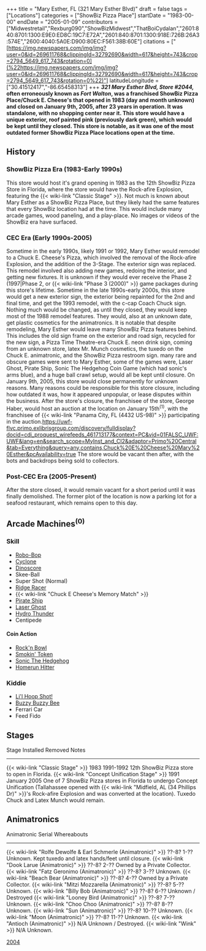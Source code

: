 +++
title = "Mary Esther, FL (321 Mary Esther Blvd)"
draft = false
tags = ["Locations"]
categories = ["ShowBiz Pizza Place"]
startDate = "1983-00-00"
endDate = "2005-01-09"
contributors = ["Midwestretail","Rexburg090","ShowBizMidwest","ThatBoiCydalan","2601:840:8701:1300:E9E0:ED8C:19C7:E72A","2601:840:8701:1300:918E:726B:26A3:574E","2600:4040:5A0E:D900:80EC:F561:38B:60E"]
citations = ["[https://img.newspapers.com/img/img?user=0&id=269611768&clippingId=32792690&width=617&height=743&crop=2794_5649_617_743&rotation=0](%22https://img.newspapers.com/img/img?user=0&id=269611768&clippingId=32792690&width=617&height=743&crop=2794_5649_617_743&rotation=0%22)"]
latitudeLongitude = ["30.41512417","-86.65458313"]
+++
***321 Mary Esther Blvd, Store #2044,* often erroneously known as ***Fort Walton*, was a franchised ShowBiz Pizza Place/Chuck E. Cheese's that opened in 1983 (day and month unknown) and closed on January 9th, 2005, after 23 years in operation. It was standalone, with no shopping center near it. This store would have a unique exterior, roof painted pink (previously dark green), which would be kept until they closed. This store is notable, as it was one of the most outdated former ShowBiz Pizza Place locations open at the time.****

## History

### ShowBiz Pizza Era (1983-Early 1990s)

This store would host it's grand opening in 1983 as the 12th ShowBiz Pizza Store in Florida, where the store would have the Rock-afire Explosion, featuring the {{< wiki-link "Classic Stage" >}}. Not much is known about Mary Esther as a ShowBiz Pizza Place, but they likely had the same features that every ShowBiz location had at the time. This would include many arcade games, wood paneling, and a play-place. No images or videos of the ShowBiz era have surfaced.

### CEC Era (Early 1990s-2005)

Sometime in the early 1990s, likely 1991 or 1992, Mary Esther would remodel to a Chuck E. Cheese's Pizza, which involved the removal of the Rock-afire Explosion, and the addition of the 3-Stage. The exterior sign was replaced. This remodel involved also adding new games, redoing the interior, and getting new fixtures. It is unknown if they would ever receive the Phase 2 (1997|Phase 2, or {{< wiki-link "Phase 3 (2000)" >}} game packages during this store's lifetime.
Sometime in the late 1990s-early 2000s, this store would get a new exterior sign, the exterior being repainted for the 2nd and final time, and get the 1993 remodel, with the c-cap Coach Chuck sign. Nothing much would be changed, as until they closed, they would keep most of the 1988 remodel features. They would, also at an unknown date, get plastic cosmetics for the animatronics.
It is notable that despite remodeling, Mary Esther would leave many ShowBiz Pizza features behind. This includes the old sign frame on the exterior and road sign, recycled for the new sign, a Pizza Time Theatre-era Chuck E. neon drink sign, coming from an unknown store, latex Mr. Munch cosmetics, the tuxedo on the Chuck E. animatronic, and the ShowBiz Pizza restroom sign. many rare and obscure games were sent to Mary Esther, some of the games were, Laser Ghost, Pirate Ship, Sonic The Hedgehog Coin Game (which had sonic's arms blue), and a huge ball crawl setup, would all be kept until closure.
On January 9th, 2005, this store would close permanently for unknown reasons. Many reasons could be responsible for this store closure, including how outdated it was, how it appeared unpopular, or lease disputes within the business. After the store's closure, the franchisee of the store, George Haber, would host an auction at the location on January 15th<sup>(1)</sup>, with the franchisee of {{< wiki-link "Panama City, FL (4432 US-98)" >}} participating in the auction.https://uwf-flvc.primo.exlibrisgroup.com/discovery/fulldisplay?docid=cdi_proquest_wirefeeds_461713177&context=PC&vid=01FALSC_UWF:UWF&lang=en&search_scope=MyInst_and_CI2&adaptor=Primo%20Central&tab=Everything&query=any,contains,Chuck%20E%20Cheese%20Mary%20Esther&pcAvailability=true The store would be vacant then after, with the bots and backdrops being sold to collectors.

### Post-CEC Era (2005-Present)

After the store closed, it would remain vacant for a short period until it was finally demolished. The former plot of the location is now a parking lot for a seafood restaurant, which remains open to this day.

## Arcade Machines<sup>(0)</sup>

### Skill

- [Robo-Bop](https://www.arcade-museum.com/game_detail.php?game_id=20004)
- [Cyclone](https://www.arcade-museum.com/game_detail.php?game_id=19716)
- [Dinoscore](https://www.arcade-museum.com/game_detail.php?game_id=19730)
- Skee-Ball
- Super Shot (Normal)
- [Ridge Racer](https://www.arcade-museum.com/game_detail.php?game_id=9312)
- {{< wiki-link "Chuck E Cheese's Memory Match" >}}
- [Pirate Ship](https://www.arcade-museum.com/game_detail.php?game_id=9028)
- [Laser Ghost](https://www.arcade-museum.com/game_detail.php?game_id=8382)
- [Hydro Thunder](https://www.arcade-museum.com/game_detail.php?game_id=8161)
- Centipede

#### Coin Action

- [Rock'n Bowl](https://www.arcade-museum.com/game_detail.php?game_id=18215)
- [Smokin' Token](https://www.arcade-museum.com/game_detail.php?game_id=9594)
- [Sonic The Hedgehog](https://flyers.arcade-museum.com/arcades/show/8019)
- [Homerun Hitter](https://flyers.arcade-museum.com/arcades/show/7918)

### Kiddie

- [Li'l Hoop Shot!](https://www.proxibid.com/Industrial-Machinery-Equipment/Event-Equipment/Lil-Hoop-Shot-by-Doyle-Basketball-Shoot-Kid-Game-Equipped-w-Embed-System-Card-Reader-Scanner-Does/lotInformation/49901367)
- [Buzzy Buzzy Bee](https://www.arcade-museum.com/game_detail.php?game_id=19671)
- Ferrari Car
- Feed Fido

## Stages

  Stage                                               Installed   Removed        Notes
  --------------------------------------------------- ----------- -------------- ---------------------------------------------------------------------------------------------------------------------------------------------------------------------------------------------------------------------------------------------------------------
  {{< wiki-link "Classic Stage" >}}               1983        1991-1992      12th ShowBiz Pizza store to open in Florida.
  {{< wiki-link "Concept Unification Stage" >}}   1991        January 2005   One of 7 ShowBiz Pizza stores in Florida to undergo Concept Unification (Tallahassee opened with {{< wiki-link "Midfield, AL (34 Phillips Dr)" >}}'s Rock-afire Explosion and was converted at the location). Tuxedo Chuck and Latex Munch would remain.

## Animatronics

  Animatronic                                                           Serial        Whereabouts
  --------------------------------------------------------------------- ------------- ----------------------------------------------------------
  {{< wiki-link "Rolfe Dewolfe & Earl Schmerle (Animatronic)" >}}   ??-8? 1-??    Unknown. Kept tuxedo and latex hands/feet until closure.
  {{< wiki-link "Dook Larue (Animatronic)" >}}                      ??-8? 2-??    Owned by a Private Collector.
  {{< wiki-link "Fatz Geronimo (Animatronic)" >}}                   ??-8? 3-??    Unknown.
  {{< wiki-link "Beach Bear (Animatronic)" >}}                      ??-8? 4-??    Owned by a Private Collector.
  {{< wiki-link "Mitzi Mozzarella (Animatronic)" >}}                ??-8? 5-??    Unknown.
  {{< wiki-link "Billy Bob (Animatronic)" >}}                       ??-8? 6-??    Unknown / Destroyed
  {{< wiki-link "Looney Bird (Animatronic)" >}}                     ??-8? 7-??    Unknown.
  {{< wiki-link "Choo Choo (Animatronic)" >}}                       ??-8? 8-??    Unknown.
  {{< wiki-link "Sun (Animatronic)" >}}                             ??-8? 10-??   Unknown.
  {{< wiki-link "Moon (Animatronic)" >}}                            ??-8? 11-??   Unknown.
  {{< wiki-link "Antioch (Animatronic)" >}}                         N/A           Unknown / Destroyed.
  {{< wiki-link "Wink" >}}                                          N/A           Unknown.

[2004](http://showbizpizza.com/photos/cec/fl_ftwalton/index.html)
